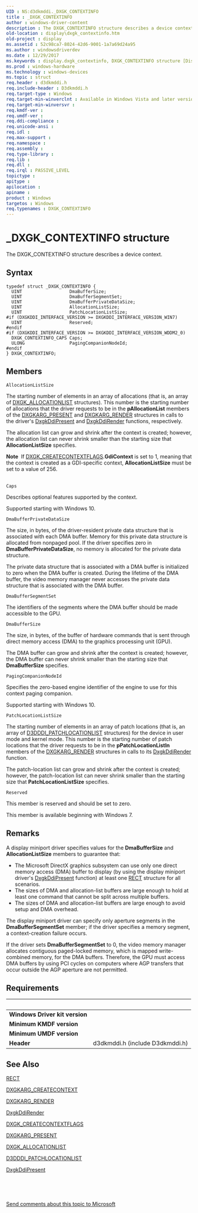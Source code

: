 ```yaml
---
UID : NS:d3dkmddi._DXGK_CONTEXTINFO
title : _DXGK_CONTEXTINFO
author : windows-driver-content
description : The DXGK_CONTEXTINFO structure describes a device context.
old-location : display\dxgk_contextinfo.htm
old-project : display
ms.assetid : 52c98ca7-8024-42d6-9001-1a7a69d24a95
ms.author : windowsdriverdev
ms.date : 12/29/2017
ms.keywords : display.dxgk_contextinfo, DXGK_CONTEXTINFO structure [Display Devices], d3dkmddi/DXGK_CONTEXTINFO, DmStructs_e95e533c-2156-4384-9e7e-718e7d61c458.xml, DXGK_CONTEXTINFO, _DXGK_CONTEXTINFO
ms.prod : windows-hardware
ms.technology : windows-devices
ms.topic : struct
req.header : d3dkmddi.h
req.include-header : D3dkmddi.h
req.target-type : Windows
req.target-min-winverclnt : Available in Windows Vista and later versions of the Windows operating systems.
req.target-min-winversvr : 
req.kmdf-ver : 
req.umdf-ver : 
req.ddi-compliance : 
req.unicode-ansi : 
req.idl : 
req.max-support : 
req.namespace : 
req.assembly : 
req.type-library : 
req.lib : 
req.dll : 
req.irql : PASSIVE_LEVEL
topictype : 
apitype : 
apilocation : 
apiname : 
product : Windows
targetos : Windows
req.typenames : DXGK_CONTEXTINFO
---
```


# _DXGK_CONTEXTINFO structure
The DXGK_CONTEXTINFO structure describes a device context.

## Syntax
````
typedef struct _DXGK_CONTEXTINFO {
  UINT                  DmaBufferSize;
  UINT                  DmaBufferSegmentSet;
  UINT                  DmaBufferPrivateDataSize;
  UINT                  AllocationListSize;
  UINT                  PatchLocationListSize;
#if (DXGKDDI_INTERFACE_VERSION >= DXGKDDI_INTERFACE_VERSION_WIN7)
  UINT                  Reserved;
#endif 
#if (DXGKDDI_INTERFACE_VERSION >= DXGKDDI_INTERFACE_VERSION_WDDM2_0)
  DXGK_CONTEXTINFO_CAPS Caps;
  ULONG                 PagingCompanionNodeId;
#endif 
} DXGK_CONTEXTINFO;
````

## Members


`AllocationListSize`

The starting number of elements in an array of allocations (that is, an array of <a href="..\d3dkmddi\ns-d3dkmddi-_dxgk_allocationlist.md">DXGK_ALLOCATIONLIST</a> structures). This number is the starting number of allocations that the driver requests to be in the <b>pAllocationList</b> members of the <a href="..\d3dkmddi\ns-d3dkmddi-_dxgkarg_present.md">DXGKARG_PRESENT</a> and <a href="..\d3dkmddi\ns-d3dkmddi-_dxgkarg_render.md">DXGKARG_RENDER</a> structures in calls to the driver's <a href="..\d3dkmddi\nc-d3dkmddi-dxgkddi_present.md">DxgkDdiPresent</a> and <a href="..\d3dkmddi\nc-d3dkmddi-dxgkddi_render.md">DxgkDdiRender</a> functions, respectively.

The allocation list can grow and shrink after the context is created; however, the allocation list can never shrink smaller than the starting size that <b>AllocationListSize</b> specifies.  
<div class="alert"><b>Note</b>  If <a href="..\d3dkmddi\ns-d3dkmddi-_dxgk_createcontextflags.md">DXGK_CREATECONTEXTFLAGS</a>.<b>GdiContext</b>  is set to 1, meaning that the context is created as a GDI-specific context,  <b>AllocationListSize</b> must be set to a value of 256.</div><div> </div>

`Caps`

Describes optional features supported by the context.

Supported starting with Windows 10.

`DmaBufferPrivateDataSize`

The size, in bytes, of the driver-resident private data structure that is associated with each DMA buffer. Memory for this private data structure is allocated from nonpaged pool. If the driver specifies zero in <b>DmaBufferPrivateDataSize</b>, no memory is allocated for the private data structure.

The private data structure that is associated with a DMA buffer is initialized to zero when the DMA buffer is created. During the lifetime of the DMA buffer, the video memory manager never accesses the private data structure that is associated with the DMA buffer.

`DmaBufferSegmentSet`

The identifiers of the segments where the DMA buffer should be made accessible to the GPU.

`DmaBufferSize`

The size, in bytes, of the buffer of hardware commands that is sent through direct memory access (DMA) to the graphics processing unit (GPU).

The DMA buffer can grow and shrink after the context is created; however, the DMA buffer can never shrink smaller than the starting size that <b>DmaBufferSize</b> specifies.

`PagingCompanionNodeId`

Specifies the zero-based engine identifier of the engine to use for this context paging companion.

Supported starting with Windows 10.

`PatchLocationListSize`

The starting number of elements in an array of patch locations (that is, an array of <a href="..\d3dukmdt\ns-d3dukmdt-_d3dddi_patchlocationlist.md">D3DDDI_PATCHLOCATIONLIST</a> structures) for the device in user mode and kernel mode. This number is the starting number of patch locations that the driver requests to be in the <b>pPatchLocationListIn</b> members of the <a href="..\d3dkmddi\ns-d3dkmddi-_dxgkarg_render.md">DXGKARG_RENDER</a> structures in calls to its <a href="..\d3dkmddi\nc-d3dkmddi-dxgkddi_render.md">DxgkDdiRender</a> function.

The patch-location list can grow and shrink after the context is created; however, the patch-location list can never shrink smaller than the starting size that <b>PatchLocationListSize</b> specifies.

`Reserved`

This member is reserved and should be set to zero.

This member is available beginning with Windows 7.

## Remarks
A display miniport driver specifies values for the <b>DmaBufferSize</b> and <b>AllocationListSize</b> members to guarantee that:
<ul>
<li>
The Microsoft DirectX graphics subsystem can use only one direct memory access (DMA) buffer to display (by using the display miniport driver's <a href="..\d3dkmddi\nc-d3dkmddi-dxgkddi_present.md">DxgkDdiPresent</a> function) at least one <a href="https://msdn.microsoft.com/library/windows/hardware/ff569234">RECT</a> structure for all scenarios.

</li>
<li>
The sizes of DMA and allocation-list buffers are large enough to hold at least one command that cannot be split across multiple buffers.

</li>
<li>
The sizes of DMA and allocation-list buffers are large enough to avoid setup and DMA overhead. 

</li>
</ul>The display miniport driver can specify only aperture segments in the <b>DmaBufferSegmentSet</b> member; if the driver specifies a memory segment, a context-creation failure occurs. 

If the driver sets <b>DmaBufferSegmentSet</b> to 0, the video memory manager allocates contiguous paged-locked memory, which is mapped write-combined memory, for the DMA buffers. Therefore, the GPU must access DMA buffers by using PCI cycles on computers where AGP transfers that occur outside the AGP aperture are not permitted.

## Requirements
| &nbsp; | &nbsp; |
| ---- |:---- |
| **Windows Driver kit version** |  |
| **Minimum KMDF version** |  |
| **Minimum UMDF version** |  |
| **Header** | d3dkmddi.h (include D3dkmddi.h) |

## See Also

<a href="https://msdn.microsoft.com/library/windows/hardware/ff569234">RECT</a>

<a href="..\d3dkmddi\ns-d3dkmddi-_dxgkarg_createcontext.md">DXGKARG_CREATECONTEXT</a>

<a href="..\d3dkmddi\ns-d3dkmddi-_dxgkarg_render.md">DXGKARG_RENDER</a>

<a href="..\d3dkmddi\nc-d3dkmddi-dxgkddi_render.md">DxgkDdiRender</a>

<a href="..\d3dkmddi\ns-d3dkmddi-_dxgk_createcontextflags.md">DXGK_CREATECONTEXTFLAGS</a>

<a href="..\d3dkmddi\ns-d3dkmddi-_dxgkarg_present.md">DXGKARG_PRESENT</a>

<a href="..\d3dkmddi\ns-d3dkmddi-_dxgk_allocationlist.md">DXGK_ALLOCATIONLIST</a>

<a href="..\d3dukmdt\ns-d3dukmdt-_d3dddi_patchlocationlist.md">D3DDDI_PATCHLOCATIONLIST</a>

<a href="..\d3dkmddi\nc-d3dkmddi-dxgkddi_present.md">DxgkDdiPresent</a>

 

 

<a href="mailto:wsddocfb@microsoft.com?subject=Documentation%20feedback [display\display]:%20DXGK_CONTEXTINFO structure%20 RELEASE:%20(12/29/2017)&amp;body=%0A%0APRIVACY STATEMENT%0A%0AWe use your feedback to improve the documentation. We don't use your email address for any other purpose, and we'll remove your email address from our system after the issue that you're reporting is fixed. While we're working to fix this issue, we might send you an email message to ask for more info. Later, we might also send you an email message to let you know that we've addressed your feedback.%0A%0AFor more info about Microsoft's privacy policy, see http://privacy.microsoft.com/en-us/default.aspx." title="Send comments about this topic to Microsoft">Send comments about this topic to Microsoft</a>